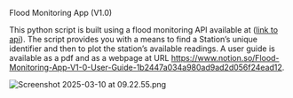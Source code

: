 Flood Monitoring App (V1.0) 

This python script is built using a flood monitoring API available at ([link to api](https://environment.data.gov.uk/flood-monitoring/doc/reference)). The script provides you with a means to find a Station’s unique identifier and then to plot the station’s available readings. 
A user guide is available as a pdf and as a webpage at URL https://www.notion.so/Flood-Monitoring-App-V1-0-User-Guide-1b2447a034a980ad9ad2d056f24ead12. 

![Screenshot 2025-03-10 at 09.22.55.png](attachment:f30d388c-6eb0-4e56-9e28-bdb8b4f2e247:Screenshot_2025-03-10_at_09.22.55.png)
